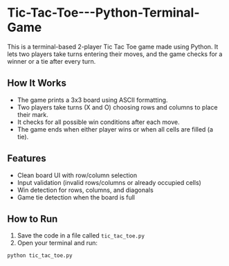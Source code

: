 # Tic-Tac-Toe---Python-Terminal-Game
This is a terminal-based 2-player Tic Tac Toe game made using Python. It lets two players take turns entering their moves, and the game checks for a winner or a tie after every turn.

##  How It Works

- The game prints a 3x3 board using ASCII formatting.
- Two players take turns (X and O) choosing rows and columns to place their mark.
- It checks for all possible win conditions after each move.
- The game ends when either player wins or when all cells are filled (a tie).

##  Features

- Clean board UI with row/column selection
- Input validation (invalid rows/columns or already occupied cells)
- Win detection for rows, columns, and diagonals
- Game tie detection when the board is full

##  How to Run

1. Save the code in a file called `tic_tac_toe.py`
2. Open your terminal and run:

```bash
python tic_tac_toe.py
